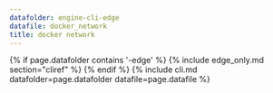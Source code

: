```yaml
---
datafolder: engine-cli-edge
datafile: docker_network
title: docker network
---
```

<!--
Sorry, but the contents of this page are automatically generated from
Docker's source code. If you want to suggest a change to the text that appears
here, you'll need to find the string by searching this repo:

https://github.com/docker/cli
--> {% if page.datafolder contains '-edge' %} {% include edge_only.md section="cliref" %} {% endif %} {% include cli.md datafolder=page.datafolder datafile=page.datafile %}